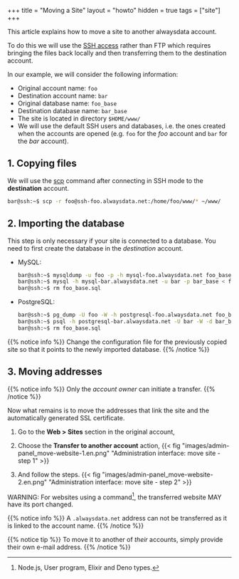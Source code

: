 +++
title = "Moving a Site"
layout = "howto"
hidden = true
tags = ["site"]
+++

This article explains how to move a site to another alwaysdata account.

To do this we will use the [SSH access](remote-access/ssh) rather than FTP which requires bringing the files back locally and then transferring them to the destination account.

In our example, we will consider the following information:

- Original account name: `foo`
- Destination account name: `bar`
- Original database name: `foo_base`
- Destination database name: `bar_base`
- The site is located in directory `$HOME/www/`
- We will use the default SSH users and databases, i.e. the ones created when the accounts are opened (e.g. `foo` for the *foo* account and `bar` for the *bar* account).

## 1. Copying files

We will use the [scp](https://linux.die.net/man/1/scp) command after connecting in SSH mode to the **destination** account.

```sh
bar@ssh:~$ scp -r foo@ssh-foo.alwaysdata.net:/home/foo/www/* ~/www/
```

## 2. Importing the database

This step is only necessary if your site is connected to a database. You need to first create the database in the *destination* account.

-   MySQL:
    ```sh
    bar@ssh:~$ mysqldump -u foo -p -h mysql-foo.alwaysdata.net foo_base > foo_base.sql
    bar@ssh:~$ mysql -h mysql-bar.alwaysdata.net -u bar -p bar_base < foo_base.sql
    bar@ssh:~$ rm foo_base.sql
    ```

-   PostgreSQL:
    ```sh
    bar@ssh:~$ pg_dump -U foo -W -h postgresql-foo.alwaysdata.net foo_base > foo_base.sql
    bar@ssh:~$ psql -h postgresql-bar.alwaysdata.net -U bar -W -d bar_base < foo_base.sql
    bar@ssh:~$ rm foo_base.sql
    ```

{{% notice info %}}
Change the configuration file for the previously copied site so that it points to the newly imported database.
{{% /notice %}}

## 3. Moving addresses

{{% notice info %}}
Only the *account owner* can initiate a transfer.
{{% /notice %}}

Now what remains is to move the addresses that link the site and the automatically generated SSL certificate.

1.  Go to the **Web > Sites** section in the original account,

2.  Choose the **Transfer to another account** action,
    {{< fig "images/admin-panel_move-website-1.en.png" "Administration interface: move site - step 1" >}}

3.  And follow the steps.
    {{< fig "images/admin-panel_move-website-2.en.png" "Administration interface: move site - step 2" >}}
    
WARNING: For websites using a command[^1], the transferred website MAY have its port changed.

{{% notice info %}}
A `.alwaysdata.net` address can not be transferred as it is linked to the account name.
{{% /notice %}}

{{% notice tip %}}
To move it to another of *their* accounts, simply provide their own e-mail address.
{{% /notice %}}

[^1]: Node.js, User program, Elixir and Deno types.
